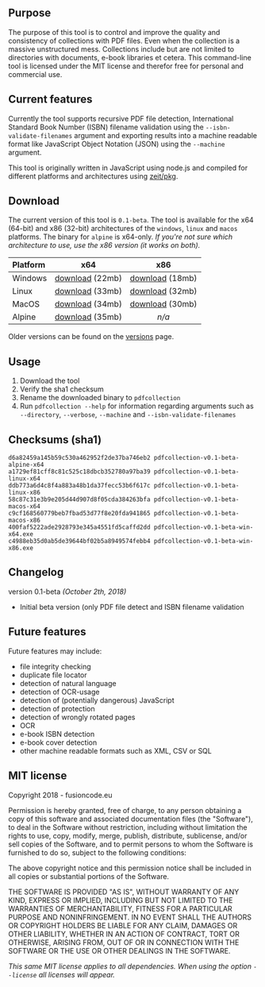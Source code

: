 ## Purpose
The purpose of this tool is to control and improve the quality and consistency of collections with PDF files. Even when the collection is a massive unstructured mess. Collections include but are not limited to directories with documents, e-book libraries et cetera. This command-line tool is licensed under the MIT license and therefor free for personal and commercial use.

## Current features
Currently the tool supports recursive PDF file detection, International Standard Book Number (ISBN) filename validation using the `--isbn-validate-filenames` argument and exporting results into a machine readable format like JavaScript Object Notation (JSON) using the `--machine` argument.

This tool is originally written in JavaScript using node.js and compiled for different platforms and architectures using [zeit/pkg](https://github.com/zeit/pkg).

## Download
The current version of this tool is `0.1-beta`. The tool is available for the x64 (64-bit) and x86 (32-bit) architectures of the `windows`, `linux` and `macos` platforms. The binary for `alpine` is x64-only. *If you're not sure which architecture to use, use the x86 version (it works on both).*

**Platform** | **x64**       | **x86**
:----------- |:-------------:| :-----------:
Windows      | [download](/assets/downloads/pdf-collection/v0.1-beta/pdfcollection-v0.1-beta-win-x64.exe) (22mb) | [download](/assets/downloads/pdf-collection/v0.1-beta/pdfcollection-v0.1-beta-win-x86.exe) (18mb)
Linux        | [download](/assets/downloads/pdf-collection/v0.1-beta/pdfcollection-v0.1-beta-linux-x64) (33mb) | [download](/assets/downloads/pdf-collection/v0.1-beta/pdfcollection-v0.1-beta-linux-x86) (32mb)
MacOS        | [download](/assets/downloads/pdf-collection/v0.1-beta/pdfcollection-v0.1-beta-macos-x64) (34mb) | [download](/assets/downloads/pdf-collection/v0.1-beta/pdfcollection-v0.1-beta-macos-x86) (30mb)
Alpine       | [download](/assets/downloads/pdf-collection/v0.1-beta/pdfcollection-v0.1-beta-alpine-x64) (35mb) | *n/a*

Older versions can be found on the [versions](versions.md) page.

## Usage
1. Download the tool
2. Verify the sha1 checksum
3. Rename the downloaded binary to `pdfcollection`
4. Run `pdfcollection --help` for information regarding  arguments such as `--directory`, `--verbose`, `--machine` and `--isbn-validate-filenames`

## Checksums (sha1)
    d6a82459a145b59c530a462952f2de37ba746eb2 pdfcollection-v0.1-beta-alpine-x64
    a1729ef81cff8c81c525c18dbcb352780a97ba39 pdfcollection-v0.1-beta-linux-x64
    ddb773a6d4c8f4a883a48b1da37fecc53b6f617c pdfcollection-v0.1-beta-linux-x86
    58c87c31e3b9e205d44d907d8f05cda384263bfa pdfcollection-v0.1-beta-macos-x64
    c9cf168560779beb7fbad53d77f8e20fda941865 pdfcollection-v0.1-beta-macos-x86
    400faf5222ade2928793e345a4551fd5caffd2dd pdfcollection-v0.1-beta-win-x64.exe
    c4988eb35d0ab5de39644bf02b5a8949574febb4 pdfcollection-v0.1-beta-win-x86.exe

## Changelog
version 0.1-beta *(October 2th, 2018)*
* Initial beta version (only PDF file detect and ISBN filename validation

## Future features
Future features may include:
* file integrity checking
* duplicate file locator
* detection of natural language
* detection of OCR-usage
* detection of (potentially dangerous) JavaScript
* detection of protection
* detection of wrongly rotated pages
* OCR
* e-book ISBN detection
* e-book cover detection
* other machine readable formats such as XML, CSV or SQL

## MIT license
Copyright 2018 - fusioncode.eu

Permission is hereby granted, free of charge, to any person obtaining a copy of this software and associated documentation files (the "Software"), to deal in the Software without restriction, including without limitation the rights to use, copy, modify, merge, publish, distribute, sublicense, and/or sell copies of the Software, and to permit persons to whom the Software is furnished to do so, subject to the following conditions:

The above copyright notice and this permission notice shall be included in all copies or substantial portions of the Software.

THE SOFTWARE IS PROVIDED "AS IS", WITHOUT WARRANTY OF ANY KIND, EXPRESS OR IMPLIED, INCLUDING BUT NOT LIMITED TO THE WARRANTIES OF MERCHANTABILITY, FITNESS FOR A PARTICULAR PURPOSE AND NONINFRINGEMENT. IN NO EVENT SHALL THE AUTHORS OR COPYRIGHT HOLDERS BE LIABLE FOR ANY CLAIM, DAMAGES OR OTHER LIABILITY, WHETHER IN AN ACTION OF CONTRACT, TORT OR OTHERWISE, ARISING FROM, OUT OF OR IN CONNECTION WITH THE SOFTWARE OR THE USE OR OTHER DEALINGS IN THE SOFTWARE.

*This same MIT license applies to all dependencies. When using the option `--license` all licenses will appear.*
